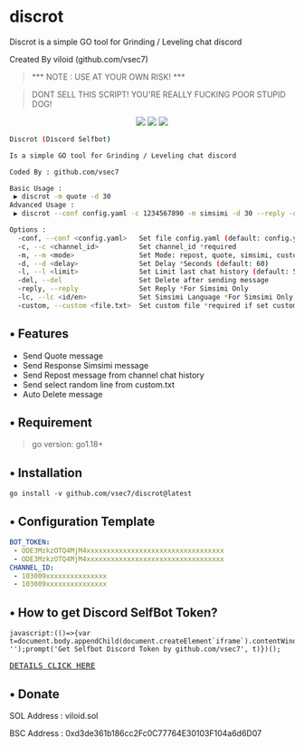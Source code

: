 # discrot
Discrot is a simple GO tool for Grinding / Leveling chat discord

Created By viloid (github.com/vsec7)

> *** NOTE : USE AT YOUR OWN RISK! ***

> DONT SELL THIS SCRIPT! YOU'RE REALLY FUCKING POOR STUPID DOG!

<p align="center"> <a href="https://goreportcard.com/report/github.com/vsec7/discrot"><img src="https://goreportcard.com/badge/github.com/vsec7/discrot"></a> <a href="https://github.com/vsec7/discrot/issues"><img src="https://img.shields.io/badge/contributions-welcome-brightgreen.svg?style=flat"></a> <a href="https://twitter.com/verry__d"><img src="https://img.shields.io/twitter/follow/verry__d.svg?logo=twitter"></a> </p>

```bash
Discrot (Discord Selfbot)

Is a simple GO tool for Grinding / Leveling chat discord

Coded By : github.com/vsec7

Basic Usage :
 ▶ discrot -m quote -d 30
Advanced Usage :
 ▶ discrot --conf config.yaml -c 1234567890 -m simsimi -d 30 --reply -del

Options :
  -conf, --conf <config.yaml>   Set file config.yaml (default: config.yaml) *required
  -c, --c <channel_id>          Set channel_id *required
  -m, --m <mode>                Set Mode: repost, quote, simsimi, custom (default: repost)
  -d, --d <delay>               Set Delay *Seconds (default: 60)
  -l, --l <limit>               Set Limit last chat history (default: 50)
  -del, --del                   Set Delete after sending message
  -reply, --reply               Set Reply *For Simsimi Only
  -lc, --lc <id/en>             Set Simsimi Language *For Simsimi Only (default: id)
  -custom, --custom <file.txt>  Set custom file *required if set custom mode (default: custom.txt)

```

## • Features
- Send Quote message
- Send Response Simsimi message
- Send Repost message from channel chat history
- Send select random line from custom.txt
- Auto Delete message

## • Requirement
> go version: go1.18+ 

## • Installation
```
go install -v github.com/vsec7/discrot@latest
```

## • Configuration Template
```yaml
BOT_TOKEN: 
 - ODE3MzkzOTQ4MjM4xxxxxxxxxxxxxxxxxxxxxxxxxxxxxxxxxx
 - ODE3MzkzOTQ4MjM4xxxxxxxxxxxxxxxxxxxxxxxxxxxxxxxxxx
CHANNEL_ID: 
 - 103009xxxxxxxxxxxxxxx
 - 103009xxxxxxxxxxxxxxx
```

## • How to get Discord SelfBot Token?

```
javascript:(()=>{var t=document.body.appendChild(document.createElement`iframe`).contentWindow.localStorage.token.replace(/["]+/g, '');prompt('Get Selfbot Discord Token by github.com/vsec7', t)})();
```

[<kbd>DETAILS CLICK HERE</kbd>](https://gist.github.com/vsec7/12066af3f704bd337c52c30f4c492ba2)

## • Donate

SOL Address : viloid.sol

BSC Address : 0xd3de361b186cc2Fc0C77764E30103F104a6d6D07
